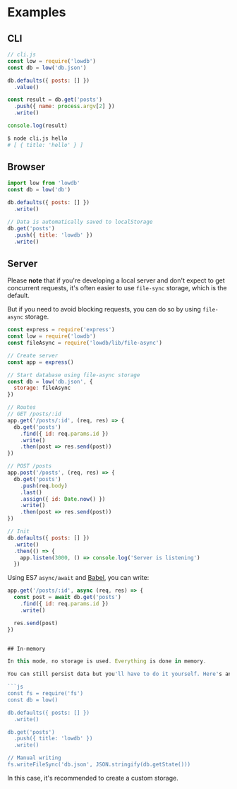 # Examples

## CLI

```js
// cli.js
const low = require('lowdb')
const db = low('db.json')

db.defaults({ posts: [] })
  .value()

const result = db.get('posts')
  .push({ name: process.argv[2] })
  .write()

console.log(result)
```

```sh
$ node cli.js hello
# [ { title: 'hello' } ]
```

## Browser

```js
import low from 'lowdb'
const db = low('db')

db.defaults({ posts: [] })
  .write()

// Data is automatically saved to localStorage
db.get('posts')
  .push({ title: 'lowdb' })
  .write()
```

## Server

Please __note__ that if you're developing a local server and don't expect to get concurrent requests, it's often easier to use `file-sync` storage, which is the default.

But if you need to avoid blocking requests, you can do so by using `file-async` storage.

```js
const express = require('express')
const low = require('lowdb')
const fileAsync = require('lowdb/lib/file-async')

// Create server
const app = express()

// Start database using file-async storage
const db = low('db.json', {
  storage: fileAsync
})

// Routes
// GET /posts/:id
app.get('/posts/:id', (req, res) => {
  db.get('posts')
    .find({ id: req.params.id })
    .write()
    .then(post => res.send(post))
})

// POST /posts
app.post('/posts', (req, res) => {
  db.get('posts')
    .push(req.body)
    .last()
    .assign({ id: Date.now() })
    .write()
    .then(post => res.send(post))
})

// Init
db.defaults({ posts: [] })
  .write()
  .then(() => {
    app.listen(3000, () => console.log('Server is listening')
  })
```

Using ES7 `async/await` and [Babel](https://babeljs.io/), you can write:

```js
app.get('/posts/:id', async (req, res) => {
  const post = await db.get('posts')
    .find({ id: req.params.id })
    .write()

  res.send(post)
})


## In-memory

In this mode, no storage is used. Everything is done in memory.

You can still persist data but you'll have to do it yourself. Here's an example:

```js
const fs = require('fs')
const db = low()

db.defaults({ posts: [] })
  .write()

db.get('posts')
  .push({ title: 'lowdb' })
  .write()

// Manual writing
fs.writeFileSync('db.json', JSON.stringify(db.getState()))
```

In this case, it's recommended to create a custom storage.
